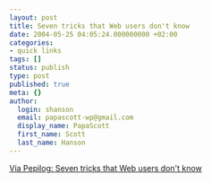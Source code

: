 ```yaml
---
layout: post
title: Seven tricks that Web users don't know
date: 2004-05-25 04:05:24.000000000 +02:00
categories:
- quick links
tags: []
status: publish
type: post
published: true
meta: {}
author:
  login: shanson
  email: papascott-wp@gmail.com
  display_name: PapaScott
  first_name: Scott
  last_name: Hanson
---
```

<p><a title="Pepilog" href="http://www.pepilog.de/artikel/seven-tricks-that-web-users-dont-know.htm">Via Pepilog: </a> <a title="They don't know all the secret shortcuts" href="http://www-106.ibm.com/developerworks/usability/library/us-tricks/?article=usr">Seven tricks that Web users don't know</a></p>
